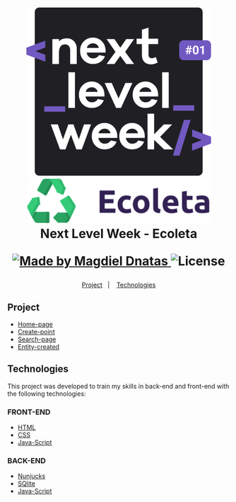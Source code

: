<h1 align="center">
    <img alt="Next Level Week Logo" src="public/assets/readme/logo-NLW.svg" />
    <br>
    <img alt="Ecoleta Logo" height='100px' src="public/assets/logo.svg"/>
    <br>
    Next Level Week - Ecoleta
    <p align="center">
        <a href="https://www.linkedin.com/in/magdielndantas/">
            <img alt="Made by Magdiel Dnatas" src="https://img.shields.io/badge/made%20by-Vitor%20Oliveira-brightgreen">
        </a>

  <img alt="License" src="https://img.shields.io/badge/license-MIT-brightgreen">
    </p>
</h1>


<p align="center">
  <a href="#project">Project</a>&nbsp;&nbsp;&nbsp;|&nbsp;&nbsp;&nbsp;
  <a href="#technologies">Technologies</a>
</p>

## Project
-  <a href="public/Prints/Pagina-inicial.PNG">Home-page</a>
-  <a href="public/Prints/Cadastro de entidades.PNG">Create-point</a>
-  <a href="public/Prints/Pesquisas.PNG">Search-page</a>
-  <a href="public/Prints/Cadastro concluido.PNG">Entity-created</a>

## Technologies

This project was developed to train my skills in back-end and front-end with the following technologies:

### FRONT-END
-  [HTML][HTML]
-  [CSS][CSS]
-  [Java-Script][Java-Script]

### BACK-END
-  [Nunjucks][Nunjucks]
-  [SQlite][SQlite]
-  [Java-Script][Java-Script]



[nodejs]: https://nodejs.org/
[CSS]:https://developer.mozilla.org/en-US/docs/Web/CSS
[Java-Script]:https://developer.mozilla.org/en-US/docs/Glossary/JavaScript
[Nunjucks]:https://mozilla.github.io/nunjucks/
[SQlite]:https://developer.mozilla.org/en-US/docs/Mozilla/Thunderbird/Thunderbird_extensions/HowTos/Common_Thunderbird_Extension_Techniques/Use_SQLite
[HTML]:https://developer.mozilla.org/en-US/docs/Web/HTML

